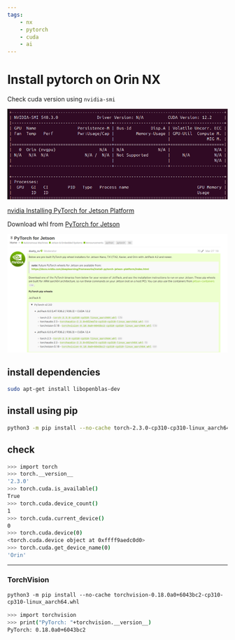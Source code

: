 ```yaml
---
tags:
    - nx
    - pytorch
    - cuda
    - ai
---
```


# Install pytorch on Orin NX

Check cuda version using `nvidia-smi`

![alt text](images/nvidia-smi.png)


[nvidia Installing PyTorch for Jetson Platform](https://docs.nvidia.com/deeplearning/frameworks/install-pytorch-jetson-platform/index.html)

Download whl from [PyTorch for Jetson](https://forums.developer.nvidia.com/t/pytorch-for-jetson/72048)

![alt text](images/pytorch_for_nvidia_page.png)

## install dependencies

```bash
sudo apt-get install libopenblas-dev
```

## install using pip

```bash
python3 -m pip install --no-cache torch-2.3.0-cp310-cp310-linux_aarch64.whl
```

## check

```bash
>>> import torch
>>> torch.__version__
'2.3.0'
>>> torch.cuda.is_available()
True
>>> torch.cuda.device_count()
1
>>> torch.cuda.current_device()
0
>>> torch.cuda.device(0)
<torch.cuda.device object at 0xffff9aedc0d0>
>>> torch.cuda.get_device_name(0)
'Orin'

```

---

### TorchVision

```
python3 -m pip install --no-cache torchvision-0.18.0a0+6043bc2-cp310-cp310-linux_aarch64.whl
```

```bash
>>> import torchvision
>>> print("PyTorch: "+torchvision.__version__)
PyTorch: 0.18.0a0+6043bc2

```